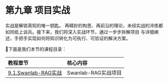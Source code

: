 # 第九章 项目实战

实战是解锁真知的唯一钥匙。 再精妙的构思、再前沿的理论，未经实战的淬炼都如同纸上谈兵。接下来，我们将深入实战环节，通过一步步拆解项目 与详细阐述，手把手实现如何将知识转化为可执行、可验证的解决方案。


📖下面是我们本节的课程目录：

| 教程章节   | 核心内容 |
|:--------|:------|
| [9.1.Swanlab-RAG实战](./1.swanlab-rag.md)   | Swanlab-RAG实战项目 |